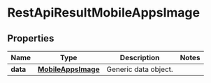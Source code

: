 
# RestApiResultMobileAppsImage

## Properties
Name | Type | Description | Notes
------------ | ------------- | ------------- | -------------
**data** | [**MobileAppsImage**](MobileAppsImage.md) | Generic data object. | 



